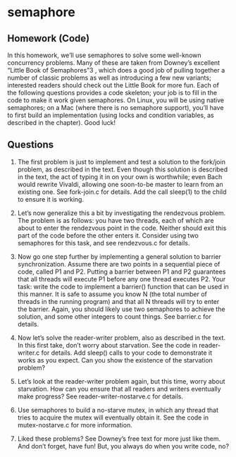 # semaphore
## Homework (Code) 

In this homework, we’ll use semaphores to solve some well-known concurrency problems. Many of these are taken from Downey’s excellent “Little Book of Semaphores”3 , which does a good job of pulling together a number of classic problems as well as introducing a few new variants; interested readers should check out the Little Book for more fun. Each of the following questions provides a code skeleton; your job is to fill in the code to make it work given semaphores. On Linux, you will be using native semaphores; on a Mac (where there is no semaphore support), you’ll have to first build an implementation (using locks and condition variables, as described in the chapter). Good luck! 

## Questions 

1. The first problem is just to implement and test a solution to the fork/join problem, as described in the text. Even though this solution is described in the text, the act of typing it in on your own is worthwhile; even Bach would rewrite Vivaldi, allowing one soon-to-be master to learn from an existing one. See fork-join.c for details. Add the call sleep(1) to the child to ensure it is working. 

2. Let’s now generalize this a bit by investigating the rendezvous problem. The problem is as follows: you have two threads, each of which are about to enter the rendezvous point in the code. Neither should exit this part of the code before the other enters it. Consider using two semaphores for this task, and see rendezvous.c for details. 

3. Now go one step further by implementing a general solution to barrier synchronization. Assume there are two points in a sequential piece of code, called P1 and P2. Putting a barrier between P1 and P2 guarantees that all threads will execute P1 before any one thread executes P2. Your task: write the code to implement a barrier() function that can be used in this manner. It is safe to assume you know N (the total number of threads in the running program) and that all N threads will try to enter the barrier. Again, you should likely use two semaphores to achieve the solution, and some other integers to count things. See barrier.c for details. 

4. Now let’s solve the reader-writer problem, also as described in the text. In this first take, don’t worry about starvation. See the code in reader-writer.c for details. Add sleep() calls to your code to demonstrate it works as you expect. Can you show the existence of the starvation problem? 

5. Let’s look at the reader-writer problem again, but this time, worry about starvation. How can you ensure that all readers and writers eventually make progress? See reader-writer-nostarve.c for details. 

6. Use semaphores to build a no-starve mutex, in which any thread that tries to acquire the mutex will eventually obtain it. See the code in mutex-nostarve.c for more information. 

7. Liked these problems? See Downey’s free text for more just like them. And don’t forget, have fun! But, you always do when you write code, no?
